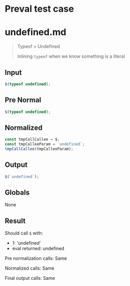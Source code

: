 # Preval test case

# undefined.md

> Typeof > Undefined
>
> Inlining `typeof` when we know something is a literal

## Input

`````js filename=intro
$(typeof undefined);
`````

## Pre Normal

`````js filename=intro
$(typeof undefined);
`````

## Normalized

`````js filename=intro
const tmpCallCallee = $;
const tmpCalleeParam = `undefined`;
tmpCallCallee(tmpCalleeParam);
`````

## Output

`````js filename=intro
$(`undefined`);
`````

## Globals

None

## Result

Should call `$` with:
 - 1: 'undefined'
 - eval returned: undefined

Pre normalization calls: Same

Normalized calls: Same

Final output calls: Same
